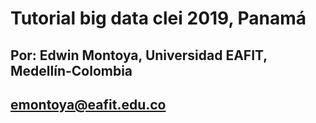 # Tutorial big data clei 2019, Panamá
## Por: Edwin Montoya, Universidad EAFIT, Medellín-Colombia
## emontoya@eafit.edu.co


